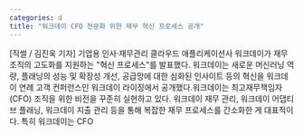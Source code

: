 ```yaml
---
categories: d
title: "워크데이 CFO 전문화 위한 재무 혁신 프로세스 공개"
---
```

[직썰 / 김진욱 기자] 기업용 인사·재무관리 클라우드 애플리케이션사 워크데이가 재무 조직의 고도화를 지원하는 "혁신 프로세스"를 발표했다. 워크데이는 새로운 머신러닝 역량, 플래닝의 성능 및 확장성 개선, 공급망에 대한 심화된 인사이트 등의 혁신을 워크데이 연례 고객 컨퍼런스인 워크데이 라이징에서 공개했다.워크데이는 최고재무책임자(CFO) 조직을 위한 비전을 꾸준히 실현하고 있다. 워크데이 재무 관리, 워크데이 어댑티브 플래닝, 워크데이 지출 관리 등을 통해 복잡한 재무 프로세스를 간소화한 게 대표적이다. 특히 워크데이는 CFO